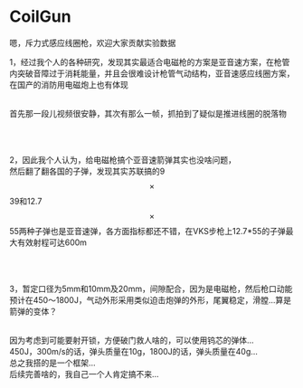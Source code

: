 # CoilGun
嗯，斥力式感应线圈枪，欢迎大家贡献实验数据

1，经过我个人的各种研究，发现其实最适合电磁枪的方案是亚音速方案，在枪管内突破音障过于消耗能量，并且会很难设计枪管气动结构，亚音速感应线圈方案，在国产的消防用电磁炮上也有体现
<br> <br>

首先那一段儿视频很安静，其次有那么一帧，抓拍到了疑似是推进线圈的脱落物

<br> <br>

2，因此我个人认为，给电磁枪搞个亚音速箭弹其实也没啥问题，
<br>
然后翻了翻各国的子弹，发现其实苏联搞的9$$\times$$39和12.7$$\times$$55两种子弹也是亚音速弹，各方面指标都还不错，在VKS步枪上12.7*55的子弹最大有效射程可达600m

<br> <br>

3，暂定口径为5mm和10mm及20mm，间隙配合，因为是电磁枪，然后枪口动能预计在450～1800J，气动外形采用类似迫击炮弹的外形，尾翼稳定，滑膛…算是箭弹的变体？
<br> <br>

因为考虑到可能要射开锁，方便破门救人啥的，可以使用钨芯的弹体…
<br>
450J，300m/s的话，弹头质量在10g，1800J的话，弹头质量在40g…
<br>
总之我搭的是一个框架…
<br>
后续完善啥的，我自己一个人肯定搞不来…
